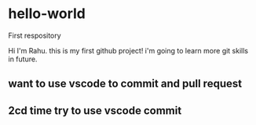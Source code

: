 # hello-world
First respository

Hi I'm Rahu.
this is my first github project! i'm going to learn more git skills in future.


## want to use vscode to commit and pull request
## 2cd time try to use vscode commit
